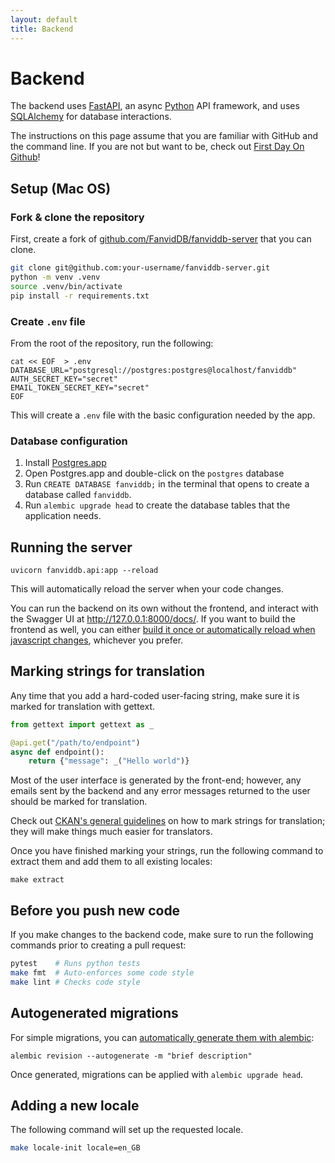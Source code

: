 ```yaml
---
layout: default
title: Backend
---
```


# Backend

The backend uses [FastAPI](fastapi.tiangolo.com/), an async [Python](https://www.python.org/) API framework, and uses [SQLAlchemy](https://www.sqlalchemy.org/) for database interactions.

<div class="alert alert-info" role="alert">
  The instructions on this page assume that you are familiar with GitHub and the command line.
  If you are not but want to be, check out <a href="https://lab.github.com/githubtraining/first-day-on-github">First Day On Github</a>!
</div>

## Setup (Mac OS)

### Fork & clone the repository

First, create a fork of [github.com/FanvidDB/fanviddb-server](https://github.com/FanvidDB/fanviddb-server) that you can clone.

```bash
git clone git@github.com:your-username/fanviddb-server.git
python -m venv .venv
source .venv/bin/activate
pip install -r requirements.txt
```

### Create `.env` file

From the root of the repository, run the following:

```
cat << EOF  > .env
DATABASE_URL="postgresql://postgres:postgres@localhost/fanviddb"
AUTH_SECRET_KEY="secret"
EMAIL_TOKEN_SECRET_KEY="secret"
EOF
```

This will create a `.env` file with the basic configuration needed by the app.

### Database configuration
1. Install [Postgres.app](https://postgresapp.com/)
2. Open Postgres.app and double-click on the `postgres` database
3. Run `CREATE DATABASE fanviddb;` in the terminal that opens to create a database called `fanviddb`.
4. Run `alembic upgrade head` to create the database tables that the application needs.

## Running the server

```
uvicorn fanviddb.api:app --reload
```

This will automatically reload the server when your code changes.

You can run the backend on its own without the frontend, and interact with the Swagger UI at <http://127.0.0.1:8000/docs/>. If you want to build the frontend as well, you can either [build it once or automatically reload when javascript changes](/coding/frontend.html), whichever you prefer.

## Marking strings for translation

Any time that you add a hard-coded user-facing string, make sure it is marked for translation with gettext.

```python
from gettext import gettext as _

@api.get("/path/to/endpoint")
async def endpoint():
    return {"message": _("Hello world")}
```

Most of the user interface is generated by the front-end; however, any emails sent by the backend and any error messages returned to the user should be marked for translation.

Check out [CKAN's general guidelines](https://docs.ckan.org/en/2.9/contributing/string-i18n.html#general-guidelines-for-internationalizing-strings) on how to mark strings for translation; they will make things much easier for translators.

Once you have finished marking your strings, run the following command to extract them and add them to all existing locales:

```
make extract
```

## Before you push new code

If you make changes to the backend code, make sure to run the following commands prior to creating a pull request:

```bash
pytest    # Runs python tests
make fmt  # Auto-enforces some code style
make lint # Checks code style
```

## Autogenerated migrations

For simple migrations, you can [automatically generate them with alembic](https://alembic.sqlalchemy.org/en/latest/autogenerate.html):

```
alembic revision --autogenerate -m "brief description"
```

Once generated, migrations can be applied with `alembic upgrade head`.

## Adding a new locale

The following command will set up the requested locale.

```bash
make locale-init locale=en_GB
```
